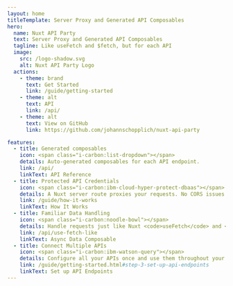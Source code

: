 ```yaml
---
layout: home
titleTemplate: Server Proxy and Generated API Composables
hero:
  name: Nuxt API Party
  text: Server Proxy and Generated API Composables
  tagline: Like useFetch and $fetch, but for each API
  image:
    src: /logo-shadow.svg
    alt: Nuxt API Party Logo
  actions:
    - theme: brand
      text: Get Started
      link: /guide/getting-started
    - theme: alt
      text: API
      link: /api/
    - theme: alt
      text: View on GitHub
      link: https://github.com/johannschopplich/nuxt-api-party

features:
  - title: Generated composables
    icon: <span class="i-carbon:list-dropdown"></span>
    details: Auto-generated composables for each API endpoint.
    link: /api/
    linkText: API Reference
  - title: Protected API Credentials
    icon: <span class="i-carbon:ibm-cloud-hyper-protect-dbaas"></span>
    details: A Nuxt server route proxies your requests. No CORS issues!
    link: /guide/how-it-works
    linkText: How It Works
  - title: Familiar Data Handling
    icon: <span class="i-carbon:noodle-bowl"></span>
    details: Handle requests just like Nuxt <code>useFetch</code> and <code>$fetch</code>.
    link: /api/use-fetch-like
    linkText: Async Data Composable
  - title: Connect Multiple APIs
    icon: <span class="i-carbon:ibm-watson-query"></span>
    details: Configure all your APIs once and use them throughout your app.
    link: /guide/getting-started.html#step-3-set-up-api-endpoints
    linkText: Set up API Endpoints
---
```

